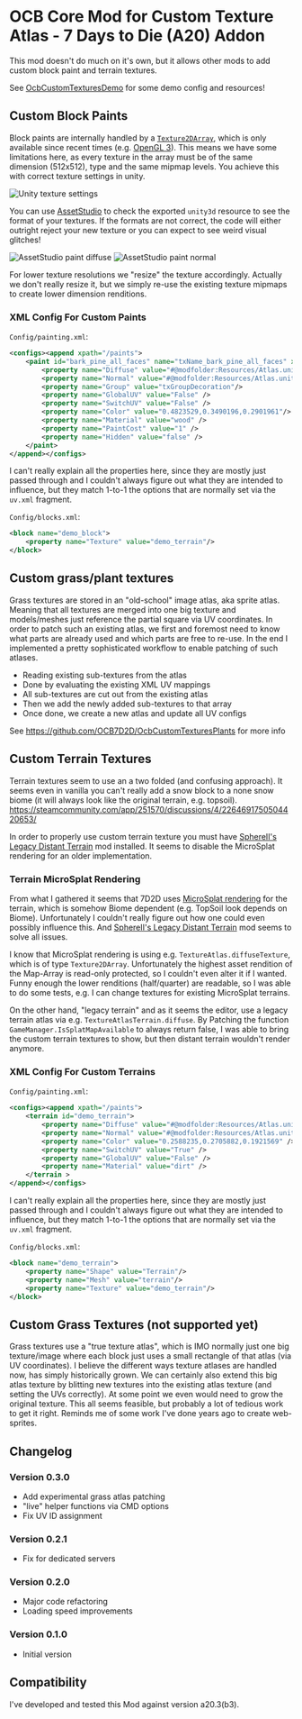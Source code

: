 # OCB Core Mod for Custom Texture Atlas  - 7 Days to Die (A20) Addon

This mod doesn't do much on it's own, but it allows other mods to
add custom block paint and terrain textures.

See [OcbCustomTexturesDemo][4] for some demo config and resources!

## Custom Block Paints

Block paints are internally handled by a [`Texture2DArray`][1], which
is only available since recent times (e.g. [OpenGL 3][2]). This means
we have some limitations here, as every texture in the array must be
of the same dimension (512x512), type and the same mipmap levels.
You achieve this with correct texture settings in unity.

![Unity texture settings](Screens/unity-paint-texture-settings.png)

You can use [AssetStudio][3] to check the exported `unity3d`
resource to see the format of your textures. If the formats
are not correct, the code will either outright reject your
new texture or you can expect to see weird visual glitches!

![AssetStudio paint diffuse](Screens/asset-studio-paint-diffuse.png)
![AssetStudio paint normal](Screens/asset-studio-paint-normal.png)

For lower texture resolutions we "resize" the texture accordingly.
Actually we don't really resize it, but we simply re-use the
existing texture mipmaps to create lower dimension renditions.

### XML Config For Custom Paints

`Config/painting.xml`:

```xml
<configs><append xpath="/paints">
	<paint id="bark_pine_all_faces" name="txName_bark_pine_all_faces" x="0" y="0" w="2" h="2" blockw="2" blockh="2">
		<property name="Diffuse" value="#@modfolder:Resources/Atlas.unity3d?assets/bark_pine_002_diffuse.jpg,assets/bark_pine_001_diffuse.jpg,assets/bark_pine_002_diffuse.jpg,assets/bark_pine_003_diffuse.jpg"/>
		<property name="Normal" value="#@modfolder:Resources/Atlas.unity3d?assets/bark_pine_002_normal.jpg,assets/bark_pine_001_normal.jpg,assets/bark_pine_002_normal.jpg,assets/bark_pine_003_normal.jpg"/>
		<property name="Group" value="txGroupDecoration"/>
		<property name="GlobalUV" value="False" />
		<property name="SwitchUV" value="False" />
		<property name="Color" value="0.4823529,0.3490196,0.2901961"/>
		<property name="Material" value="wood" />
		<property name="PaintCost" value="1" />
		<property name="Hidden" value="false" />
	</paint>
</append></configs>
```

I can't really explain all the properties here, since they are
mostly just passed through and I couldn't always figure out what
they are intended to influence, but they match 1-to-1 the options
that are normally set via the `uv.xml` fragment.

`Config/blocks.xml`:

```xml
<block name="demo_block">
	<property name="Texture" value="demo_terrain"/>
</block>
```

## Custom grass/plant textures

Grass textures are stored in an "old-school" image atlas, aka sprite atlas.
Meaning that all textures are merged into one big texture and models/meshes
just reference the partial square via UV coordinates. In order to patch such
an existing atlas, we first and foremost need to know what parts are already
used and which parts are free to re-use. In the end I implemented a pretty
sophisticated workflow to enable patching of such atlases.

- Reading existing sub-textures from the atlas
- Done by evaluating the existing XML UV mappings
- All sub-textures are cut out from the existing atlas
- Then we add the newly added sub-textures to that array
- Once done, we create a new atlas and update all UV configs

See https://github.com/OCB7D2D/OcbCustomTexturesPlants for more info

## Custom Terrain Textures

Terrain textures seem to use an a two folded (and confusing approach).
It seems even in vanilla you can't really add a snow block to a none
snow biome (it will always look like the original terrain, e.g. topsoil).
https://steamcommunity.com/app/251570/discussions/4/2264691750504420653/

In order to properly use custom terrain texture you must have
[SphereII's Legacy Distant Terrain][5] mod installed. It seems to
disable the MicroSplat rendering for an older implementation.

### Terrain MicroSplat Rendering

From what I gathered it seems that 7D2D uses [MicroSplat rendering][6] for the
terrain, which is somehow Biome dependent (e.g. TopSoil look depends on Biome).
Unfortunately I couldn't really figure out how one could even possibly influence
this. And [SphereII's Legacy Distant Terrain][5] mod seems to solve all issues.

I know that MicroSplat rendering is using e.g. `TextureAtlas.diffuseTexture`,
which is of type `Texture2DArray`. Unfortunately the highest asset rendition
of the Map-Array is read-only protected, so I couldn't even alter it if I wanted.
Funny enough the lower renditions (half/quarter) are readable, so I was able
to do some tests, e.g. I can change textures for existing MicroSplat terrains.

On the other hand, "legacy terrain" and as it seems the editor, use a legacy
terrain atlas via e.g. `TextureAtlasTerrain.diffuse`. By Patching the function
`GameManager.IsSplatMapAvailable` to always return false, I was able to bring the
custom terrain textures to show, but then distant terrain wouldn't render anymore.

### XML Config For Custom Terrains

`Config/painting.xml`:

```xml
<configs><append xpath="/paints">
	<terrain id="demo_terrain">
		<property name="Diffuse" value="#@modfolder:Resources/Atlas.unity3d?assets/bark_pine_002_diffuse.jpg"/>
		<property name="Normal" value="#@modfolder:Resources/Atlas.unity3d?assets/bark_pine_002_normal.jpg"/>
		<property name="Color" value="0.2588235,0.2705882,0.1921569" />
		<property name="SwitchUV" value="True" />
		<property name="GlobalUV" value="False" />
		<property name="Material" value="dirt" />
	</terrain >
</append></configs>
```

I can't really explain all the properties here, since they are
mostly just passed through and I couldn't always figure out what
they are intended to influence, but they match 1-to-1 the options
that are normally set via the `uv.xml` fragment.

`Config/blocks.xml`:

```xml
<block name="demo_terrain">
	<property name="Shape" value="Terrain"/>
	<property name="Mesh" value="terrain"/>
	<property name="Texture" value="demo_terrain"/>
</block>
```

## Custom Grass Textures (not supported yet)

Grass textures use a "true texture atlas", which is IMO normally just
one big texture/image where each block just uses a small rectangle
of that atlas (via UV coordinates). I believe the different ways
texture atlases are handled now, has simply historically grown. We can
certainly also extend this big atlas texture by blitting new textures
into the existing atlas texture (and setting the UVs correctly). At
some point we even would need to grow the original texture. This all
seems feasible, but probably a lot of tedious work to get it right.
Reminds me of some work I've done years ago to create web-sprites.

## Changelog

### Version 0.3.0

- Add experimental grass atlas patching
- "live" helper functions via CMD options
- Fix UV ID assignment

### Version 0.2.1

- Fix for dedicated servers

### Version 0.2.0

- Major code refactoring
- Loading speed improvements

### Version 0.1.0

- Initial version

## Compatibility

I've developed and tested this Mod against version a20.3(b3).

[1]: https://docs.unity3d.com/ScriptReference/Texture2DArray.html
[2]: https://www.khronos.org/opengl/wiki/Array_Texture
[3]: https://github.com/Perfare/AssetStudio
[4]: https://github.com/OCB7D2D/OcbCustomTexturesDemo
[5]: https://gitlab.com/sphereii/SphereII-Mods/-/archive/master/SphereII-Mods-master.zip?path=SphereII%20Legacy%20Distant%20Terrain
[6]: https://assetstore.unity.com/packages/tools/terrain/microsplat-96478